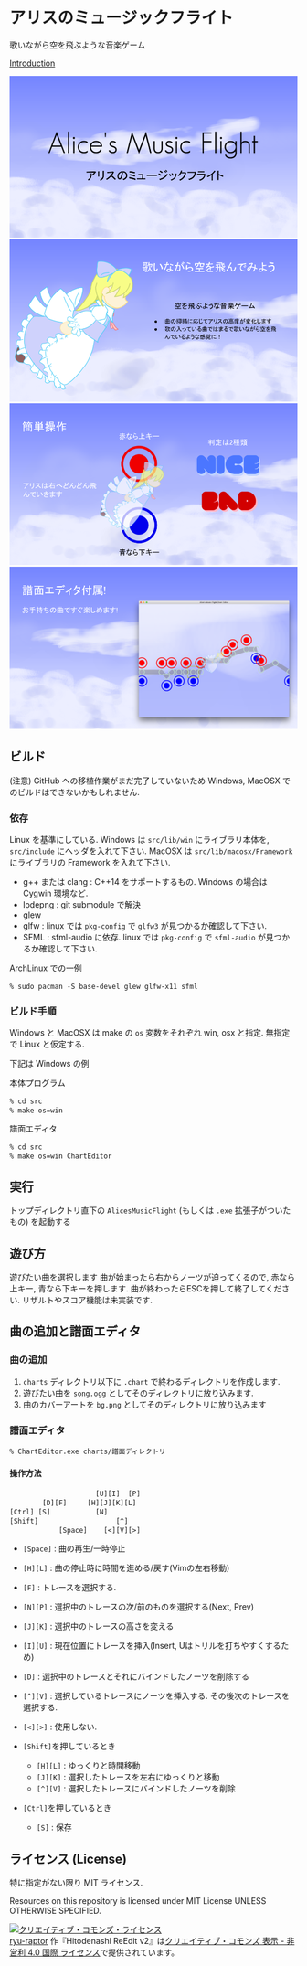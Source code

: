 # アリスのミュージックフライト

歌いながら空を飛ぶような音楽ゲーム

[Introduction](documents/alice_slides.pdf)

![01](documents/slides-png/01.png)
![02](documents/slides-png/02.png)
![03](documents/slides-png/03.png)
![04](documents/slides-png/04.png)

## ビルド
(注意) GitHub への移植作業がまだ完了していないため Windows, MacOSX でのビルドはできないかもしれません.

### 依存
Linux を基準にしている.
Windows は `src/lib/win` にライブラリ本体を, `src/include` にヘッダを入れて下さい.
MacOSX は `src/lib/macosx/Framework` にライブラリの Framework を入れて下さい.

- g++ または clang : C++14 をサポートするもの. Windows の場合は Cygwin 環境など.
- lodepng : git submodule で解決
- glew
- glfw : linux では `pkg-config` で `glfw3` が見つかるか確認して下さい.
- SFML : sfml-audio に依存. linux では `pkg-config` で `sfml-audio` が見つかるか確認して下さい.

ArchLinux での一例
```
% sudo pacman -S base-devel glew glfw-x11 sfml
```

### ビルド手順
Windows と MacOSX は make の `os` 変数をそれぞれ win, osx と指定.
無指定で Linux と仮定する.

下記は Windows の例

本体プログラム
```
% cd src
% make os=win
```

譜面エディタ
```
% cd src
% make os=win ChartEditor
```

## 実行
トップディレクトリ直下の `AlicesMusicFlight` (もしくは `.exe` 拡張子がついたもの) を起動する

## 遊び方
遊びたい曲を選択します
曲が始まったら右からノーツが迫ってくるので, 赤なら上キー, 青なら下キーを押します.
曲が終わったらESCを押して終了してください.
リザルトやスコア機能は未実装です.

## 曲の追加と譜面エディタ
### 曲の追加
1. `charts` ディレクトリ以下に `.chart` で終わるディレクトリを作成します.
2. 遊びたい曲を `song.ogg` としてそのディレクトリに放り込みます.
3. 曲のカバーアートを `bg.png` としてそのディレクトリに放り込みます

### 譜面エディタ
```
% ChartEditor.exe charts/譜面ディレクトリ
```

#### 操作方法
```
                     [U][I]  [P]
        [D][F]     [H][J][K][L]
[Ctrl] [S]           [N] 
[Shift]                   [^]
            [Space]    [<][V][>]
```

- `[Space]` : 曲の再生/一時停止
- `[H][L]` : 曲の停止時に時間を進める/戻す(Vimの左右移動)
- `[F]` : トレースを選択する.
- `[N][P]` : 選択中のトレースの次/前のものを選択する(Next, Prev)
- `[J][K]` : 選択中のトレースの高さを変える
- `[I][U]` : 現在位置にトレースを挿入(Insert, Uはトリルを打ちやすくするため)
- `[D]` : 選択中のトレースとそれにバインドしたノーツを削除する
- `[^][V]` : 選択しているトレースにノーツを挿入する. その後次のトレースを選択する.
- `[<][>]` : 使用しない.

- `[Shift]`を押しているとき
    - `[H][L]` : ゆっくりと時間移動
    - `[J][K]` : 選択したトレースを左右にゆっくりと移動
    - `[^][V]` : 選択したトレースにバインドしたノーツを削除

- `[Ctrl]`を押しているとき
    - `[S]` : 保存

## ライセンス (License)
特に指定がない限り MIT ライセンス.

Resources on this repository is licensed under MIT License UNLESS OTHERWISE SPECIFIED.

<a rel="license" href="http://creativecommons.org/licenses/by-nc/4.0/"><img alt="クリエイティブ・コモンズ・ライセンス" style="border-width:0" src="https://i.creativecommons.org/l/by-nc/4.0/88x31.png" /></a><br /><a xmlns:cc="http://creativecommons.org/ns#" href="https://github.com/ryu-raptor/amf.git" property="cc:attributionName" rel="cc:attributionURL">ryu-raptor</a> 作『<span xmlns:dct="http://purl.org/dc/terms/" href="http://purl.org/dc/dcmitype/Sound" property="dct:title" rel="dct:type">Hitodenashi ReEdit v2</span>』は<a rel="license" href="http://creativecommons.org/licenses/by-nc/4.0/">クリエイティブ・コモンズ 表示 - 非営利 4.0 国際 ライセンス</a>で提供されています。

